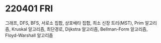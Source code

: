 # 220401 FRI



그래프, DFS, BFS, 서로소 집합, 상호배타 집합, 최소 신장 트리(MST), Prim 알고리즘, Kruskal 알고리즘, 최단경로, Dijkstra 알고리즘, Bellman-Form 알고리즘, Floyd-Warshall 알고리즘

